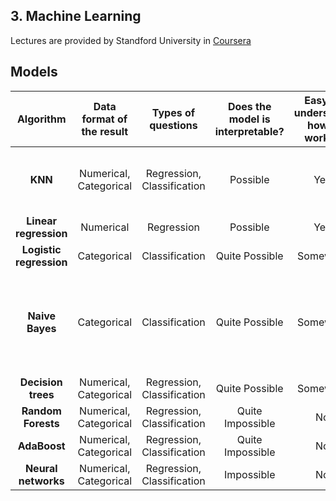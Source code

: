 ## 3. Machine Learning
Lectures are provided by Standford University in [Coursera](https://www.coursera.org/learn/machine-learning)

## Models
| Algorithm | Data format of the result | Types of questions | Does the model is interpretable? | Easy to understand how it works? | Prediction Accuracy | Training Speed | Prediction Speed |
|:---:|:---:|:---:|:---:|:---:|:---:|:---:|:---:|
| **KNN** | Numerical, Categorical | Regression, Classification | Possible | Yes | Low | Fast | If the number of data is large, it is slow | 
| **Linear regression** | Numerical | Regression | Possible | Yes | Low | Fast | Fast | 
| **Logistic regression** | Categorical | Classification | Quite Possible | Somewhat | Low | Fast | Fast | 
| **Naive Bayes** | Categorical | Classification | Quite Possible | Somewhat | Low | Fast but it's getting slow when the columns are increasing | Fast | 
| **Decision trees** | Numerical, Categorical | Regression, Classification | Quite Possible | Somewhat | Low | Fast | Fast | 
| **Random Forests** | Numerical, Categorical | Regression, Classification | Quite Impossible | No | High | Low | Moderate | 
| **AdaBoost** | Numerical, Categorical | Regression, Classification | Quite Impossible | No | High | Low | Fast | 
| **Neural networks** | Numerical, Categorical | Regression, Classification | Impossible | No | High | Low | Fast | 
